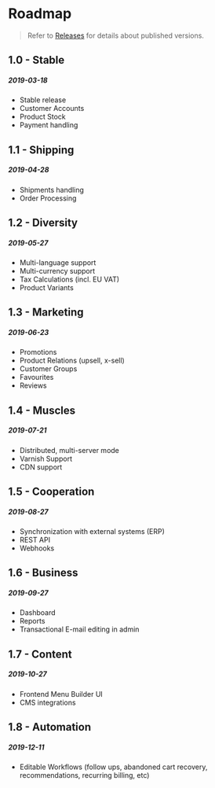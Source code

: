 # Roadmap

> Refer to [Releases](releases.md) for details about published versions.

## 1.0 - Stable
##### 2019-03-18

- Stable release
- Customer Accounts
- Product Stock
- Payment handling

## 1.1 - Shipping
##### 2019-04-28

- Shipments handling
- Order Processing

## 1.2 - Diversity
##### 2019-05-27

- Multi-language support
- Multi-currency support
- Tax Calculations (incl. EU VAT)
- Product Variants

## 1.3 - Marketing
##### 2019-06-23

- Promotions
- Product Relations (upsell, x-sell)
- Customer Groups
- Favourites
- Reviews

## 1.4 - Muscles
##### 2019-07-21

- Distributed, multi-server mode
- Varnish Support
- CDN support

## 1.5 - Cooperation
##### 2019-08-27

- Synchronization with external systems (ERP)
- REST API
- Webhooks

## 1.6 - Business
##### 2019-09-27

- Dashboard
- Reports
- Transactional E-mail editing in admin

## 1.7 - Content
##### 2019-10-27

- Frontend Menu Builder UI
- CMS integrations

## 1.8 - Automation
##### 2019-12-11

- Editable Workflows (follow ups, abandoned cart recovery,
  recommendations, recurring billing, etc)
